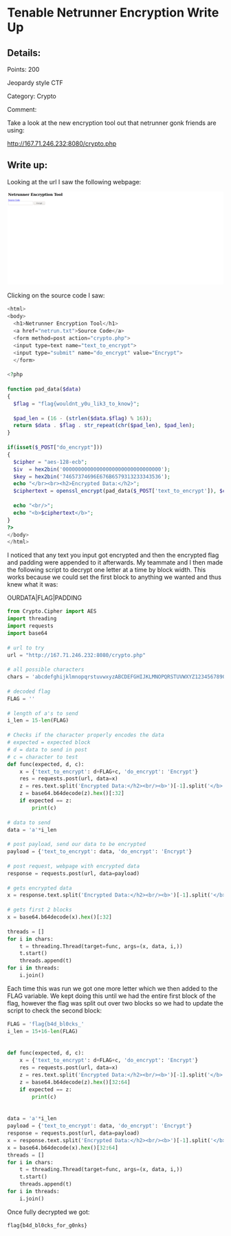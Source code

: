 # Tenable Netrunner Encryption Write Up

## Details:
Points: 200

Jeopardy style CTF

Category: Crypto

Comment:



Take a look at the new encryption tool out that netrunner gonk friends are using:

http://167.71.246.232:8080/crypto.php


## Write up:

Looking at the url I saw the following webpage:

![](./Photos/webpage.PNG)

Clicking on the source code I saw:


``` php
<html>
<body>
  <h1>Netrunner Encryption Tool</h1>
  <a href="netrun.txt">Source Code</a>
  <form method=post action="crypto.php">
  <input type=text name="text_to_encrypt">
  <input type="submit" name="do_encrypt" value="Encrypt">
  </form>

<?php

function pad_data($data)
{
  $flag = "flag{wouldnt_y0u_lik3_to_know}"; 

  $pad_len = (16 - (strlen($data.$flag) % 16));
  return $data . $flag . str_repeat(chr($pad_len), $pad_len);
}

if(isset($_POST["do_encrypt"]))
{
  $cipher = "aes-128-ecb";
  $iv  = hex2bin('00000000000000000000000000000000');
  $key = hex2bin('74657374696E676B6579313233343536');
  echo "</br><br><h2>Encrypted Data:</h2>";
  $ciphertext = openssl_encrypt(pad_data($_POST['text_to_encrypt']), $cipher, $key, 0, $iv); 

  echo "<br/>";
  echo "<b>$ciphertext</b>";
}
?>
</body>
</html>
```

I noticed that any text you input got encrypted and then the encrypted flag and padding were appended to it afterwards. My teammate and I then made the following script to decrypt one letter at a time by block width. This works because we could set the first block to anything we wanted and thus knew what it was:

OURDATA|FLAG|PADDING


``` python
from Crypto.Cipher import AES
import threading
import requests
import base64

# url to try
url = "http://167.71.246.232:8080/crypto.php"

# all possible characters
chars = 'abcdefghijklmnopqrstuvwxyzABCDEFGHIJKLMNOPQRSTUVWXYZ1234567890-_!@#{} '

# decoded flag
FLAG = ''

# length of a's to send
i_len = 15-len(FLAG)

# Checks if the character properly encodes the data
# expected = expected block
# d = data to send in post
# c = character to test
def func(expected, d, c):
    x = {'text_to_encrypt': d+FLAG+c, 'do_encrypt': 'Encrypt'}
    res = requests.post(url, data=x)
    z = res.text.split('Encrypted Data:</h2><br/><b>')[-1].split('</b>')[0]
    z = base64.b64decode(z).hex()[:32]
    if expected == z:
        print(c)

# data to send
data = 'a'*i_len

# post payload, send our data to be encrypted
payload = {'text_to_encrypt': data, 'do_encrypt': 'Encrypt'}

# post request, webpage with encrypted data
response = requests.post(url, data=payload)

# gets encrypted data
x = response.text.split('Encrypted Data:</h2><br/><b>')[-1].split('</b>')[0]

# gets first 2 blocks
x = base64.b64decode(x).hex()[:32]

threads = []
for i in chars:
    t = threading.Thread(target=func, args=(x, data, i,))
    t.start()
    threads.append(t)
for i in threads:
    i.join()
```

Each time this was run we got one more letter which we then added to the FLAG variable. We kept doing this until we had the entire first block of the flag, however the flag was split out over two blocks so we had to update the script to check the second block:


``` python
FLAG = 'flag{b4d_bl0cks_'
i_len = 15+16-len(FLAG)


def func(expected, d, c):
    x = {'text_to_encrypt': d+FLAG+c, 'do_encrypt': 'Encrypt'}
    res = requests.post(url, data=x)
    z = res.text.split('Encrypted Data:</h2><br/><b>')[-1].split('</b>')[0]
    z = base64.b64decode(z).hex()[32:64]
    if expected == z:
        print(c)


data = 'a'*i_len
payload = {'text_to_encrypt': data, 'do_encrypt': 'Encrypt'}
response = requests.post(url, data=payload)
x = response.text.split('Encrypted Data:</h2><br/><b>')[-1].split('</b>')[0]
x = base64.b64decode(x).hex()[32:64]
threads = []
for i in chars:
    t = threading.Thread(target=func, args=(x, data, i,))
    t.start()
    threads.append(t)
for i in threads:
    i.join()
```

Once fully decrypted we got:

```
flag{b4d_bl0cks_for_g0nks}
```